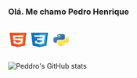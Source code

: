 ### Olá. Me chamo Pedro Henrique 

<div style="display: inline_block"><br>
  <img align="center" alt="Pedro-HTML" height="30" width="40" src="https://raw.githubusercontent.com/devicons/devicon/master/icons/html5/html5-original.svg">
  <img align="center" alt="Pedro-CSS" height="30" width="40" src="https://raw.githubusercontent.com/devicons/devicon/master/icons/css3/css3-original.svg">
  <img align="center" alt="Pedro-Python" height="30" width="40" src="https://raw.githubusercontent.com/devicons/devicon/master/icons/python/python-original.svg">
  </div>

  ##

 ![Peddro's GitHub stats](https://github-readme-stats.vercel.app/api?username=pedrohsc-dev&show_icons=true&theme=gruvbox&rank_icon=github)

